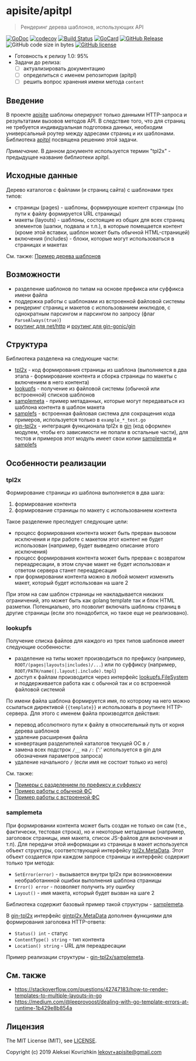 # apisite/apitpl
> Рендеринг дерева шаблонов, использующих API

[![GoDoc][gd1]][gd2]
 [![codecov][cc1]][cc2]
 [![Build Status][bs1]][bs2]
 [![GoCard][gc1]][gc2]
 [![GitHub Release][gr1]][gr2]
 ![GitHub code size in bytes][sz]
 [![GitHub license][gl1]][gl2]

[bs1]: https://cloud.drone.io/api/badges/apisite/tpl2x/status.svg
[bs2]: https://cloud.drone.io/apisite/tpl2x
[cc1]: https://codecov.io/gh/apisite/tpl2x/branch/master/graph/badge.svg
[cc2]: https://codecov.io/gh/apisite/tpl2x
[gd1]: https://godoc.org/github.com/apisite/tpl2x?status.svg
[gd2]: https://godoc.org/github.com/apisite/tpl2x
[gc1]: https://goreportcard.com/badge/github.com/apisite/tpl2x
[gc2]: https://goreportcard.com/report/github.com/apisite/tpl2x
[gr1]: https://img.shields.io/github/release-pre/apisite/tpl2x.svg
[gr2]: https://github.com/apisite/tpl2x/releases
[sz]: https://img.shields.io/github/languages/code-size/apisite/tpl2x.svg
[gl1]: https://img.shields.io/github/license/apisite/tpl2x.svg
[gl2]: LICENSE

* Готовность к релизу 1.0: 95%
* Задачи до релиза:
  * [ ] актуализировать документацию
  * [ ] определиться с именем репозитория (apitpl)
  * [ ] решить вопрос хранения имени метода `content` 

## Введение

В проекте [apisite](https://github.com/apisite/apisite) шаблоны оперируют только данными HTTP-запроса и результатами вызовов методов API. В следствие того, что для страниц не требуется индивидуальная подготовка данных, необходим универсальный роутер между адресами страниц и их шаблонами. Библиотека [apitpl](https://github.com/apisite/tpl2x) посвящена решению этой задачи.

_Примечание._ В данном документе используется термин "tpl2x" - предыдущее название библиотеки apitpl.

## Исходные данные

Дерево каталогов с файлами (и страниц сайта) с шаблонами трех типов:

* страницы (pages) - шаблоны, формирующие контент страницы (по пути к файлу формируется URL страницы)
* макеты (layouts) - шаблоны, состоящие из общих для всех страниц элементов (шапки, подвала и т.п.), в которые помещается контент (кроме этой вставки, шаблон может быть обычной HTML-страницей)
* включения (includes) - блоки, которые могут использоваться в страницах и макетах

См. также: [Пример дерева шаблонов](https://github.com/apisite/tpl2x/tree/master/gin-tpl2x/testdata)

## Возможности

* разделение шаблонов по типам на основе префикса или суффикса имени файла
* поддержка работы с шаблонами из встроенной файловой системы
* рендеринг страниц и макетов с использованием инклюдов, с однократным парсингом и парсингом по запросу (флаг `ParseAlways(true)`)
* [роутинг для net/http](https://godoc.org/github.com/apisite/tpl2x#example-package--Http) и [роутинг для gin-gonic/gin](https://godoc.org/github.com/apisite/tpl2x/gin-tpl2x#example-package)

## Структура

Библиотека разделена на следующие части:

* [tpl2x](https://godoc.org/github.com/apisite/tpl2x) - код формирования страницы из шаблона (выполняется в два этапа - формирование контента и сборка страницы по макеты с включением в него контента)
* [lookupfs](https://godoc.org/github.com/apisite/tpl2x/lookupfs) - получение из файловой системы (обычной или встроенной) списков шаблонов
* [samplemeta](https://godoc.org/github.com/apisite/tpl2x/samplemeta) - пример метаданных, которые могут передаваться из шаблона контента в шаблон макета
* [samplefs](https://godoc.org/github.com/apisite/tpl2x/samplefs) - встроенная файловая система для сокращения кода примеров, используется только в `example_*_test.go` 
* [gin-tpl2x](https://godoc.org/github.com/apisite/tpl2x/gin-tpl2x) - интеграция функционала tpl2x в [gin](https://github.com/gin-gonic/gin) (код оформлен модулем, чтобы его зависимости не попали в остальные части), для тестов и примеров этот модуль имеет свои копии [samplemeta](https://godoc.org/github.com/apisite/tpl2x/gin-tpl2x/samplemeta) и [samplefs](https://godoc.org/github.com/apisite/tpl2x/gin-tpl2x/samplefs)

## Особенности реализации

### tpl2x 

Формирование страницы из шаблона выполняется в два шага:
1. формирование контента 
2. формирование страницы по макету с использованием контента

Такое разделение преследует следующие цели:

* процесс формирования контента может быть прерван вызовом исключения и при работе с макетом этот контент не будет использован (например, будет выведено описание этого исключения)
* процесс формирования контента может быть прерван с возвратом переадресации, в этом случае макет не будет использован и ответом сервера станет переадресация
* при формировании контента можно в любой момент изменить макет, который будет использован на шаге 2 

При этом на сам шаблон страницы не накладывается никаких ограничений, это может быть как golang template так и блок HTML разметки. Потенциально, это позволит включать шаблоны страниц в другие страницы (если это понадобится, но такое еще не реализовано).

### lookupfs

Получение списка файлов для каждого из трех типов шаблонов имеет следующие особенности:

* разделение на типы может производиться по префиксу (например, `ROOT/(pages|layouts|includes)/...`) или по суффиксу (например, `ROOT/PATH/name(|.layout|.include).tmpl`)
* доступ к файлам производится через интерфейс [lookupfs.FileSystem](https://godoc.org/github.com/apisite/tpl2x/lookupfs#FileSystem) и поддерживается работа как с обычной так и со встроенной файловой системой

По имени файла шаблона формируется имя, по которому на него можно ссылаться директивой `{{template}}` и использовать в роутинге HTTP-сервера. Для этого с именем файла производятся действия:

* перевод абсолютного пути к файлу в относительный путь от корня дерева шаблонов
* удаление расширения файла
* конвертация разделителей каталогов текущей ОС в `/`
* замена всех подстрок `/__` на `/:` (':' используется в gin для обозначения параметров запроса)
* удаление начального `/` (если имя не состоит только из него)

См. также:

* [Примеры с разделением по префиксу и суффиксу](https://godoc.org/github.com/apisite/tpl2x/lookupfs#pkg-examples)
* [Пример работы с обычной ФС](https://github.com/apisite/tpl2x/blob/master/tpl2x_test.go)
* [Пример работы с встроенной ФС](https://godoc.org/github.com/apisite/tpl2x#example-package--Execute)

### samplemeta

При формировании контента может быть создан не только он сам (т.е., фактически, тестовая строка), но и некоторые метаданные (например, заголовок страницы, имя макета, список JS-файлов для включения и т.п). Для передачи этой информации из страницы в макет используется объект структуры, соответствующей интерфейсу [tpl2x.MetaData](https://godoc.org/github.com/apisite/tpl2x#MetaData). Этот объект создается при каждом запросе страницы и интерфейс содержит только три метода:

* `SetError(error)` - вызывается внутри tpl2x при возникновении необработаннной ошибки выполнения шаблона страницы
* `Error() error` - позволяет получить эту ошибку
* `Layout()` - имя макета, который будет вызван на шаге 2

Библиотека содержит базовый пример такой структуры - [samplemeta](https://github.com/apisite/tpl2x/blob/master/samplemeta/meta.go).

В [gin-tpl2x](https://godoc.org/github.com/apisite/tpl2x/gin-tpl2x) интерфейс [gintpl2x.MetaData](https://godoc.org/github.com/apisite/tpl2x/gin-tpl2x#MetaData) дополнен функциями для формирования заголовка HTTP-ответа:

* `Status() int` - статус
* `ContentType() string` - тип контента
* `Location() string` - URL для переадресации
 
Пример реализации структуры - [gin-tpl2x/samplemeta](https://github.com/apisite/tpl2x/blob/master/gin-tpl2x/samplemeta/meta.go).

## См. также

* https://stackoverflow.com/questions/42747183/how-to-render-templates-to-multiple-layouts-in-go
* https://medium.com/@leeprovoost/dealing-with-go-template-errors-at-runtime-1b429e8b854a

##  Лицензия

The MIT License (MIT), see [LICENSE](LICENSE).

Copyright (c) 2019 Aleksei Kovrizhkin <lekovr+apisite@gmail.com>
